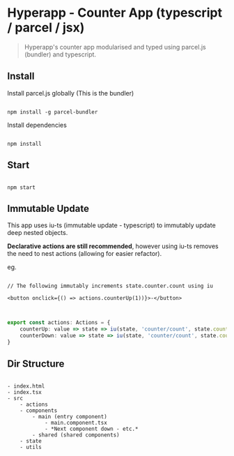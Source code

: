 # Hyperapp - Counter App (typescript / parcel / jsx)

> Hyperapp's counter app modularised and typed using parcel.js (bundler) and typescript.

## Install

Install parcel.js globally (This is the bundler)

```

npm install -g parcel-bundler

```

Install dependencies

```

npm install

```

## Start

```

npm start

```

## Immutable Update

This app uses iu-ts (immutable update - typescript) to immutably update deep nested objects.  

**Declarative actions are still recommended**, however using iu-ts removes the need to nest actions (allowing for easier refactor).

eg.

```tsx

// The following immutably increments state.counter.count using iu

<button onclick={() => actions.counterUp(1))}>-</button>


```

```ts

export const actions: Actions = {
    counterUp: value => state => iu(state, 'counter/count', state.counter.count + value),
    counterDown: value => state => iu(state, 'counter/count', state.counter.count - value)
}

```


## Dir Structure

```

- index.html
- index.tsx
- src
    - actions
    - components
        - main (entry component)
            - main.component.tsx
            - *Next component down - etc.*
        - shared (shared components)
    - state
    - utils

```